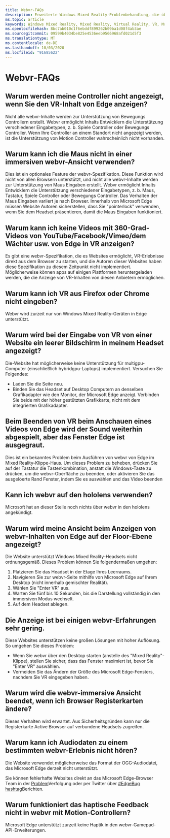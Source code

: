 ```yaml
---
title: Webvr-FAQs
description: Erweiterte Windows Mixed Reality-Problembehandlung, die über die standardmäßige Kundensupport Dokumentation hinausgeht.
ms.topic: article
keywords: Windows Mixed Reality, Mixed Reality, Virtual Reality, VR, Mr, Problembehandlung, Fehler, Hilfe, Support, webvr
ms.openlocfilehash: 8bc7ab010c1f6ebddf899262b09ba1d08f4ab3ae
ms.sourcegitcommit: 09599b4034be825e4536eeb9566968afd021d5f3
ms.translationtype: MT
ms.contentlocale: de-DE
ms.lasthandoff: 10/03/2020
ms.locfileid: "91685622"
---
```

# <a name="webvr-faqs"></a>Webvr-FAQs

## <a name="why-cant-i-see-my-controllers-when-viewing-vr-content-from-edge"></a>Warum werden meine Controller nicht angezeigt, wenn Sie den VR-Inhalt von Edge anzeigen?

Nicht alle webvr-Inhalte werden zur Unterstützung von Bewegungs Controllern erstellt. Webvr ermöglicht Inhalts Entwicklern die Unterstützung verschiedener Eingabetypen, z. b. Spiele Controller oder Bewegungs Controller. Wenn Ihre Controller an einem Standort nicht angezeigt werden, ist die Unterstützung von Motion Controller wahrscheinlich nicht vorhanden.

## <a name="why-cant-i-use-the-mouse-in-an-immersive-webvr-view"></a>Warum kann ich die Maus nicht in einer immersiven webvr-Ansicht verwenden?

Dies ist ein optionales Feature der webvr-Spezifikation. Diese Funktion wird nicht von allen Browsern unterstützt, und nicht alle webvr-Inhalte werden zur Unterstützung von Maus Eingaben erstellt. Webvr ermöglicht Inhalts Entwicklern die Unterstützung verschiedener Eingabetypen, z. b. Maus, Tastatur, Spiele Controller oder Bewegungs Controller. Das Verhalten der Maus Eingaben variiert je nach Browser. Innerhalb von Microsoft Edge müssen Website Autoren sicherstellen, dass Sie "pointerlock" verwenden, wenn Sie dem Headset präsentieren, damit die Maus Eingaben funktioniert.

## <a name="why-cant-i-view-360-degree-videos-from-youtubefacebookvimeothe-guardian-etc-from-edge-in-vr"></a>Warum kann ich keine Videos mit 360-Grad-Videos von YouTube/Facebook/Vimeo/dem Wächter usw. von Edge in VR anzeigen?

Es gibt eine webvr-Spezifikation, die es Websites ermöglicht, VR-Erlebnisse direkt aus dem Browser zu starten, und die Autoren dieser Websites haben diese Spezifikation zu diesem Zeitpunkt nicht implementiert. Möglicherweise können apps auf einigen Plattformen heruntergeladen werden, die die Anzeige von VR-Inhalten von diesen Anbietern ermöglichen.

## <a name="why-cant-i-enter-vr-from-firefox-or-chrome"></a>Warum kann ich VR aus Firefox oder Chrome nicht eingeben?

Webvr wird zurzeit nur von Windows Mixed Reality-Geräten in Edge unterstützt.

## <a name="when-i-enter-vr-from-a-website-why-do-i-see-a-blank-screen-in-my-headset"></a>Warum wird bei der Eingabe von VR von einer Website ein leerer Bildschirm in meinem Headset angezeigt?

Die-Website hat möglicherweise keine Unterstützung für multigpu-Computer (einschließlich hybridgpu-Laptops) implementiert. Versuchen Sie Folgendes:
* Laden Sie die Seite neu.
* Binden Sie das Headset auf Desktop Computern an denselben Grafikadapter wie den Monitor, der Microsoft Edge anzeigt. Verbinden Sie beide mit der höher gestützten Grafikkarte, nicht mit dem integrierten Grafikadapter.

## <a name="when-i-exit-vr-when-watching-a-video-from-edge-the-sound-continues-playing-but-the-edge-window-is-grayed-out"></a>Beim Beenden von VR beim Anschauen eines Videos von Edge wird der Sound weiterhin abgespielt, aber das Fenster Edge ist ausgegraut.

Dies ist ein bekanntes Problem beim Ausführen von webvr von Edge im Mixed Reality-Klippe-Haus. Um dieses Problem zu beheben, drücken Sie auf der Tastatur die Tastenkombination, anstatt die Windows-Taste zu drücken, um die webvr-Oberfläche zu beenden, oder aktivieren Sie das ausgelöerte Rand Fenster, indem Sie es auswählen und das Video beenden

## <a name="can-i-use-webvr-on-the-hololens"></a>Kann ich webvr auf den hololens verwenden?

Microsoft hat an dieser Stelle noch nichts über webvr in den hololens angekündigt.

## <a name="why-is-my-view-at-floor-level-when-viewing-webvr-content-from-edge"></a>Warum wird meine Ansicht beim Anzeigen von webvr-Inhalten von Edge auf der Floor-Ebene angezeigt?

Die Website unterstützt Windows Mixed Reality-Headsets nicht ordnungsgemäß. Dieses Problem können Sie folgendermaßen umgehen:
1. Platzieren Sie das Headset in der Etage Ihres Leerraums.
2. Navigieren Sie zur webvr-Seite mithilfe von Microsoft Edge auf Ihrem Desktop (nicht innerhalb gemischter Realität).
3. Wählen Sie "Enter VR" aus.
4. Warten Sie fünf bis 10 Sekunden, bis die Darstellung vollständig in den immersiven Modus wechselt.
5. Auf dem Headset ablegen.

## <a name="the-display-is-very-low-resolution-in-some-webvr-experiences"></a>Die Anzeige ist bei einigen webvr-Erfahrungen sehr gering.

Diese Websites unterstützen keine großen Lösungen mit hoher Auflösung. So umgehen Sie dieses Problem:
* Wenn Sie webvr über den Desktop starten (anstelle des "Mixed Reality"-Klippe), stellen Sie sicher, dass das Fenster maximiert ist, bevor Sie "Enter VR" auswählen.
* Vermeiden Sie das Ändern der Größe des Microsoft Edge-Fensters, nachdem Sie VR eingegeben haben.

## <a name="why-does-the-webvr-immersive-view-exit-when-i-change-browser-tabs"></a>Warum wird die webvr-immersive Ansicht beendet, wenn ich Browser Registerkarten ändere?

Dieses Verhalten wird erwartet. Aus Sicherheitsgründen kann nur die Registerkarte Active Browser auf verbundene Headsets zugreifen.

## <a name="why-cant-i-hear-audio-on-a-particular-webvr-experience"></a>Warum kann ich Audiodaten zu einem bestimmten webvr-Erlebnis nicht hören?

Die Website verwendet möglicherweise das Format der OGG-Audiodatei, das Microsoft Edge derzeit nicht unterstützt.

Sie können fehlerhafte Websites direkt an das Microsoft Edge-Browser Team in der [Problem](https://developer.microsoft.com/en-us/microsoft-edge/platform/issues/)Verfolgung oder per Twitter über [#EdgeBug hashtag](https://blogs.windows.com/msedgedev/2016/08/11/edgebug-twitter/)Berichten.

## <a name="why-does-haptic-feedback-not-work-in-webvr-with-motion-controllers"></a>Warum funktioniert das haptische Feedback nicht in webvr mit Motion-Controllern?

Microsoft Edge unterstützt zurzeit keine Haptik in den webvr-Gamepad-API-Erweiterungen.

